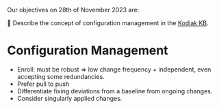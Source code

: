 Our objectives on 28th of November 2023 are:

:pencil: Describe the concept of configuration management in the [Kodiak KB](https://github.com/polarlabs/kodiak-kb).

# Configuration Management

* Enroll: must be robust => low change frequency + independent, even accepting some redundancies.
* Prefer pull to push
* Differentiate fixing deviations from a baseline from ongoing changes. 
* Consider singularly applied changes.

